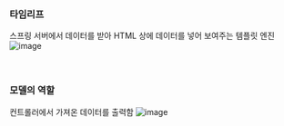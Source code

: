 
### 타임리프 
스프링 서버에서 데이터를 받아 HTML 상에 데이터를 넣어 보여주는 템플릿 엔진 </br>
![image](https://github.com/user-attachments/assets/ee8c673d-1788-4953-9664-fa2af5cd0c3a) </br></br></br>


###  모델의 역할
컨트롤러에서 가져온 데이터를 출력함
![image](https://github.com/user-attachments/assets/ed9c22b9-202b-42e7-86df-8cc37afaa18a)

